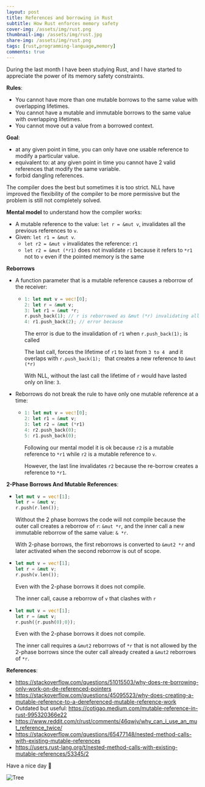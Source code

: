 ```yaml
---
layout: post
title: References and borrowing in Rust
subtitle: How Rust enforces memory safety
cover-img: /assets/img/rust.png
thumbnail-img: /assets/img/rust.jpg
share-img: /assets/img/rust.png
tags: [rust,programming-language,memory]
comments: true
---
```


During the last month I have been studying Rust, and I have started to appreciate the power of its memory safety constraints.

**Rules**:

- You cannot have more than one mutable borrows to the same value with overlapping lifetimes.
- You cannot have a mutable and immutable borrows to the same value with overlapping lifetimes.
- You cannot move out a value from a borrowed context.

**Goal**:

- at any given point in time, you can only have one usable reference to modify a particular value.
- equivalent to: at any given point in time you cannot have 2 valid  references that modify the same variable.
- forbid dangling references.

The compiler does the best but sometimes it is too strict. NLL have improved the flexibility of the compiler to be more permissive but the problem is still not completely solved.

**Mental model** to understand how the compiler works:

- A  mutable reference to the value: `let r = &mut v`, invalidates all the previous references to `v`.
- Given: `let r1 = &mut v`. 
  - `let r2 = &mut v` invalidates the reference: `r1`
  - `let r2 = &mut (*r1)` does not invalidate `r1` because it refers to `*r1` not to `v` even if the pointed memory is the same

**Reborrows**

- A function parameter that is a mutable reference causes a reborrow of the receiver:

  - ```rust
    1: let mut v = vec![0];
    2: let r = &mut v;
    3: let r1 = &mut *r;
    r.push_back(1); // r is reborrowed as &mut (*r) invalidating all previous references to (*v) -> r1
    4: r1.push_back(2); // error because 
    ```

    The error is due to the invalidation of `r1` when `r.push_back(1);` is called

    The last call, forces the lifetime of `r1` to last from `3 to 4 ` and it overlaps with `r.push_back(1); ` that creates a new reference to `&mut (*r)`

    With NLL, without the last call the lifetime of `r` would have lasted only on line: `3`.

- Reborrows do not break the rule to have only one mutable reference at a time:

  - ```rust
    1: let mut v = vec![0];
    2: let r1 = &mut v;
    3: let r2 = &mut (*r1)
    4: r2.push_back(0);
    5: r1.push_back(0);
    ```

    Following our mental model it is ok because `r2` is a mutable reference to `*r1` while `r2` is a mutable reference to `v`.

    However, the last line invalidates `r2` because the re-borrow creates a reference to `*r1`.



**2-Phase Borrows And Mutable References**:

- ```rust
  let mut v = vec![1];
  let r = &mut v;
  r.push(r.len());
  ```

  Without the 2 phase borrows the code will not compile because the outer call creates a reborrow of `r`: `&mut *r`, and the inner call a new immutable reborrow of the same value: `& *r`. 

  With 2-phase borrows, the first reborrows is converted to `&mut2 *r` and later activated when the second reborrow is out of scope.

- ```rust
  let mut v = vec![1];
  let r = &mut v;
  r.push(v.len());
  ```

  Even with the 2-phase borrows it does not compile.

  The inner call, cause a reborrow of `v` that clashes with `r`

- ```rust
  let mut v = vec![1];
  let r = &mut v;
  r.push({r.push(0);0});
  ```

  Even with the 2-phase borrows it does not compile.

  The inner call requires a `&mut2` reborrows of `*r` that is not allowed by the 2-phase borrows since the outer call already created a `&mut2` reborrows of `*r`.

**References**:

- https://stackoverflow.com/questions/51015503/why-does-re-borrowing-only-work-on-de-referenced-pointers
- https://stackoverflow.com/questions/45095523/why-does-creating-a-mutable-reference-to-a-dereferenced-mutable-reference-work
- Outdated but useful: https://cotigao.medium.com/mutable-reference-in-rust-995320366e22
- https://www.reddit.com/r/rust/comments/46qwjv/why_can_i_use_an_mut_reference_twice/
- https://stackoverflow.com/questions/65477148/nested-method-calls-with-existing-mutable-references
- https://users.rust-lang.org/t/nested-method-calls-with-existing-mutable-references/53345/2

Have a nice day 🚀 

![Tree](/assets/img/tree.jpg)

